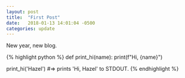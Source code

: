 ```yaml
---
layout: post
title:  "First Post"
date:   2018-01-13 14:01:04 -0500
categories: update
---
```

New year, new blog.

<!--more-->

{% highlight python %}
def print_hi(name):
  print(f"Hi, {name}")


print_hi('Hazel')
#=> prints 'Hi, Hazel' to STDOUT.
{% endhighlight %}
